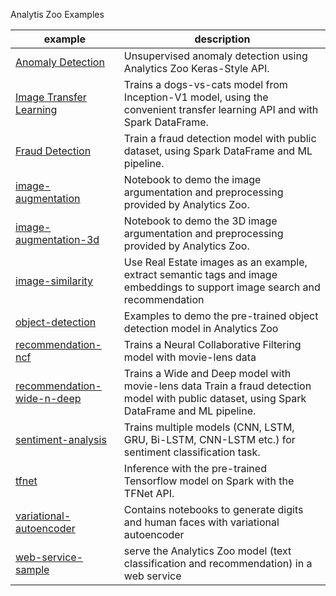 Analytis Zoo Examples

| example | description | 
| --------- | ------------- |
| [Anomaly Detection](../../apps/anomaly-detection) | Unsupervised anomaly detection using Analytics Zoo Keras-Style API. |
| [Image Transfer Learning](../../apps/dogs-vs-cats) | Trains a dogs-vs-cats model from Inception-V1 model, using the convenient transfer learning API and with Spark DataFrame. | 
| [Fraud Detection](../../apps/fraud-detection) | Train a fraud detection model with public dataset, using Spark DataFrame and ML pipeline. |
| [image-augmentation](../../apps/image-augmentation) | Notebook to demo the image argumentation and preprocessing provided by Analytics Zoo. |
| [image-augmentation-3d](../../apps/image-augmentation-3d) | Notebook to demo the 3D image argumentation and preprocessing provided by Analytics Zoo. | |
| [image-similarity](../../apps/image-similarity) | Use Real Estate images as an example, extract semantic tags and image embeddings to support image search and recommendation |
| [object-detection](../../apps/object-detection) | Examples to demo the pre-trained object detection model in Analytics Zoo|
| [recommendation-ncf](../../apps/recommendation-ncf) | Trains a Neural Collaborative Filtering model with movie-lens data |
| [recommendation-wide-n-deep](../../apps/recommendation-wide-n-deep) |Trains a Wide and Deep model with movie-lens data Train a fraud detection model with public dataset, using Spark DataFrame and ML pipeline. |
| [sentiment-analysis](../../apps/sentiment-analysis) | Trains multiple models (CNN, LSTM, GRU, Bi-LSTM, CNN-LSTM etc.) for sentiment classification task. |
| [tfnet](../../apps/tfnet) | Inference with the pre-trained Tensorflow model on Spark with the TFNet API. |
| [variational-autoencoder](../../apps/variational-autoencoder) | Contains notebooks to generate digits and human faces with variational autoencoder |
| [web-service-sample](../../apps/web-service-sample) | serve the Analytics Zoo model (text classification and recommendation) in a web service |




